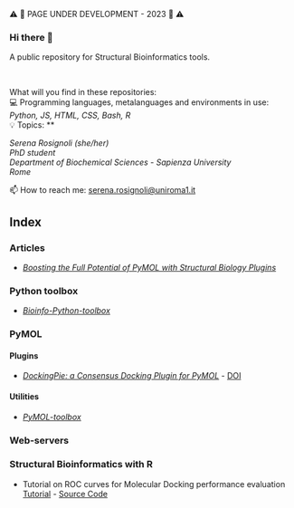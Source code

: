 :warning: :wrench: PAGE UNDER DEVELOPMENT - 2023 :wrench: :warning:


### Hi there 👋

A public repository for Structural Bioinformatics tools.

<br />

What will you find in these repositories: <br />
:computer: Programming languages, metalanguages and environments in use: *Python, JS, HTML, CSS, Bash, R* <br />
:bulb: Topics: **

*Serena Rosignoli (she/her) <br />
PhD student <br />
Department of Biochemical Sciences - Sapienza University <br />
Rome <br />*


📫 How to reach me: serena.rosignoli@uniroma1.it


## Index

### Articles

- [*Boosting the Full Potential of PyMOL with Structural Biology Plugins*](https://doi.org/10.3390/biom12121764)

### Python toolbox
- [*Bioinfo-Python-toolbox*](https://github.com/SerenaRosi/Bioinfo-Python-toolbox)

### PyMOL

#### Plugins

- [*DockingPie: a Consensus Docking Plugin for PyMOL*](https://github.com/paiardin/DockingPie "GitHub repository") - [DOI](https://doi.org/10.1093/bioinformatics/btac452 "Rosignoli et al., Bioinformatics, 2022")

#### Utilities 

- [*PyMOL-toolbox*](https://github.com/SerenaRosi)

### Web-servers

### Structural Bioinformatics with R

- Tutorial on ROC curves for Molecular Docking performance evaluation [Tutorial]() - [Source Code]()


